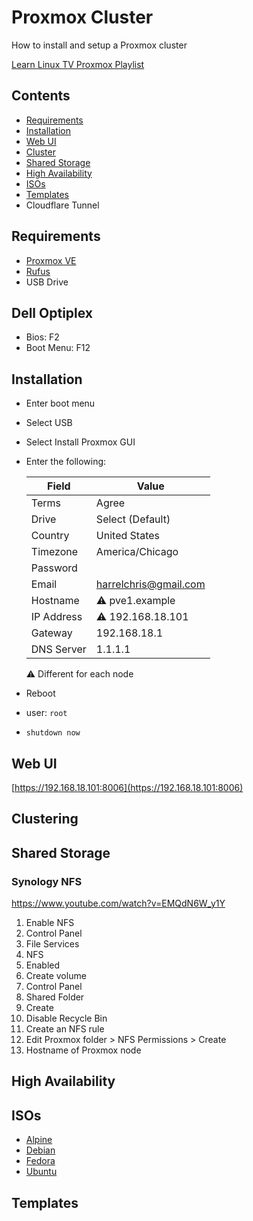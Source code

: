 # Proxmox Cluster

How to install and setup a Proxmox cluster

[Learn Linux TV Proxmox Playlist](https://www.youtube.com/playlist?list=PLT98CRl2KxKHnlbYhtABg6cF50bYa8Ulo)

## Contents

- [Requirements](#requirements)
- [Installation](#installation)
- [Web UI](#web-ui)
- [Cluster](#cluster)
- [Shared Storage](#shared-storage)
- [High Availability](#high-availability)
- [ISOs](#isos)
- [Templates](#templates)
- Cloudflare Tunnel

## Requirements

- [Proxmox VE](https://www.proxmox.com/en/downloads)
- [Rufus](https://rufus.ie/en/)
- USB Drive

## Dell Optiplex

- Bios: F2
- Boot Menu: F12

## Installation

- Enter boot menu
- Select USB
- Select Install Proxmox GUI
- Enter the following:

  Field | Value
  ---|---
  Terms | Agree
  Drive | Select (Default)
  Country | United States
  Timezone | America/Chicago
  Password | 
  Email | harrelchris@gmail.com
  Hostname | ⚠️ pve1.example
  IP Address | ⚠️ 192.168.18.101 
  Gateway | 192.168.18.1
  DNS Server | 1.1.1.1

  ⚠️ Different for each node

- Reboot
- user: `root`
- `shutdown now`

## Web UI

[https://192.168.18.101:8006](https://192.168.18.101:8006)

## Clustering

## Shared Storage

### Synology NFS

https://www.youtube.com/watch?v=EMQdN6W_y1Y

1. Enable NFS
  1. Control Panel
  1. File Services
  1. NFS
  1. Enabled
1. Create volume
  1. Control Panel
  1. Shared Folder
  1. Create
  1. Disable Recycle Bin
1. Create an NFS rule
1. Edit Proxmox folder > NFS Permissions > Create
  1. Hostname of Proxmox node

## High Availability

## ISOs

- [Alpine](https://alpinelinux.org/downloads/)
- [Debian](https://www.debian.org/distrib/)
- [Fedora](https://fedoraproject.org/server/download)
- [Ubuntu](https://ubuntu.com/server)

## Templates


